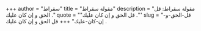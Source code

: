 +++
author = "سقراط"
title = "مقولة سقراط"
description = "مقولة سقراط: قل الحق و إن كان عليك ."
quote = '''قل الحق و إن كان عليك .'''
slug = "قل-الحق-و-إن-كان-عليك"
+++
قل الحق و إن كان عليك .
